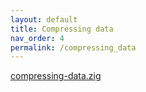 ```yaml
---
layout: default
title: Compressing data
nav_order: 4
permalink: /compressing_data
---
```


[compressing-data.zig](src/compressing-data.zig)
